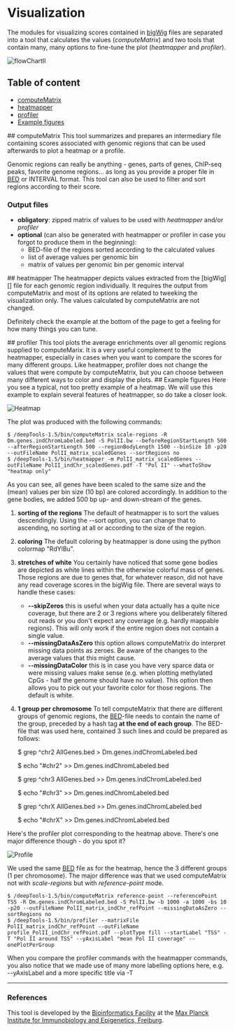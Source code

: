 Visualization
==============

The modules for visualizing scores contained in [bigWig][] files are separated into a tool that calculates the values
(_computeMatrix_) and two tools that contain many, many options to fine-tune the plot (_heatmapper_ and _profiler_).

![flowChartII](https://raw.github.com/fidelram/deepTools/master/examples/flowChart_computeMatrixetc.png "Relationship between computeMatrix, heatmapper and profiler")

## Table of content

  * [computeMatrix](#computeMatrix)
  * [heatmapper](#heatmapper)
  * [profiler](#profiler)
  * [Example figures](#examples)

<a name="computeMatrix"/>
## computeMatrix
This tool summarizes and prepares an intermediary file containing
scores associated with genomic regions that can be used afterwards to
plot a heatmap or a profile. 

Genomic regions can really be anything - genes, parts of genes, ChIP-seq peaks, favorite genome regions...
as long as you provide a proper file in [BED][] or INTERVAL format. This tool can also be used to filter and sort regions
according to their score.

### Output files
  + __obligatory__: zipped matrix of values to be used with _heatmapper_ and/or _profiler_
  + __optional__  (can also be generated with heatmapper or profiler in case you forgot to produce them in the beginning):
    - BED-file of the regions sorted according to the calculated values
    - list of average values per genomic bin
    - matrix of values per genomic bin per genomic interval


<a name="heatmapper"/>
## heatmapper
The heatmapper depicts values extracted from the [bigWig][] file for each genomic region individually.
It requires the output from computeMatrix and most of its options are related to tweeking the visualization only. The values calculated by computeMatrix are not changed.

Definitely check the example at the bottom of the page to get a feeling for how many things you can tune.


<a name="profiler"/>
## profiler
This tool plots the average enrichments over all genomic regions supplied to computeMarix. It is a very useful complement to the heatmapper, especially in cases when you want to compare the scores for many different groups. Like heatmapper, profiler does not change the values that were compute by computeMatrix, but you can choose between many different ways to color and display the plots.


<a name="examples"/>
## Example figures
Here you see a typical, not too pretty example of a heatmap. We will use this example to explain several features of heatmapper, so do take a closer look.

![Heatmap](https://raw.github.com/fidelram/deepTools/master/examples/visual_hm_DmelPolII.png "Heatmap of RNA Polymerase II ChIP-seq")

The plot was produced with the following commands:

    $ /deepTools-1.5/bin/computeMatrix scale-regions -R Dm.genes.indChromLabeled.bed -S PolII.bw --beforeRegionStartLength 500 --afterRegionStartLength 500 --regionBodyLength 1500 --binSize 10 -p20 --outFileName PolII_matrix_scaledGenes --sortRegions no
    $ /deepTools-1.5/bin/heatmapper -m PolII_matrix_scaledGenes --outFileName PolII_indChr_scaledGenes.pdf -T "Pol II" --whatToShow "heatmap only"


As you can see, all genes have been scaled to the same size and the (mean) values per bin size (10 bp) are colored accordingly. In addition to the gene bodies, we added 500 bp up- and down-stream of the genes.

1. __sorting of the regions__ The default of heatmapper is to sort the values descendingly. Using the --sort option, you can change that to ascending, no sorting at all or according to the size of the region.
2. __coloring__ The default coloring by heatmapper is done using the python colormap "RdYlBu".
4. __stretches of white__ You certainly have noticed that some gene bodies are depicted as white lines within the otherwise colorful mass of genes. Those regions are due to genes that, for whatever reason, did not have any read coverage scores in the bigWig file. There are several ways to handle these cases:
    + __--skipZeros__ this is useful when your data actually has a quite nice coverage, but there are 2 or 3 regions where you deliberately filtered out reads or you don't expect any coverage (e.g. hardly mappable regions). This will only work if the entire region does not contain a single value. 
    + __--missingDataAsZero__ this option allows computeMatrix do interpret missing data points as zeroes. Be aware of the changes to the average values that this might cause.
    + __--missingDataColor__ this is in case you have very sparce data or were missing values make sense (e.g. when plotting methylated CpGs - half the genome should have no value). This option then allows you to pick out your favorite color for those regions. The default is white.
3. __1 group per chromosome__ To tell computeMatrix that there are different groups of genomic regions, the [BED][]-file needs to contain the name of the group, preceded by a hash tag __at the end of each group__. The BED-file that was used here, contained 3 such lines and could be prepared as follows:
    
     $ grep ^chr2 AllGenes.bed > Dm.genes.indChromLabeled.bed

     $ echo "#chr2" >> Dm.genes.indChromLabeled.bed
     
     $ grep ^chr3 AllGenes.bed >> Dm.genes.indChromLabeled.bed
     
     $ echo "#chr3" >> Dm.genes.indChromLabeled.bed
     
     $ grep ^chrX AllGenes.bed >> Dm.genes.indChromLabeled.bed
     
     $ echo "#chrX" >> Dm.genes.indChromLabeled.bed


Here's the profiler plot corresponding to the heatmap above. There's one major difference though - do you spot it?

![Profile](https://raw.github.com/fidelram/deepTools/master/examples/visual_profiler_DmelPolII.png "Meta-gene profile of Rna Polymerase II")

We used the same [BED][] file as for the heatmap, hence the 3 different groups (1 per chromosome). The major difference was that we used computeMatrix not with _scale-regions_ but with _reference-point_ mode.

    $ /deepTools-1.5/bin/computeMatrix reference-point --referencePoint TSS -R Dm.genes.indChromLabeled.bed -S PolII.bw -b 1000 -a 1000 -bs 10 -p20 --outFileName PolII_matrix_indChr_refPoint --missingDataAsZero --sortRegions no
    $ /deepTools-1.5/bin/profiler --matrixFile PolII_matrix_indChr_refPoint --outFileName profile_PolII_indChr_refPoint.pdf --plotType fill --startLabel "TSS" -T "Pol II around TSS" --yAxisLabel "mean Pol II coverage" --onePlotPerGroup
 
When you compare the profiler commands with the heatmapper commands, you also notice that we made use of many more labelling options here, e.g. --yAxisLabel and a more specific title via -T



-----------------------------------------------------------------------------------
[BAM]: https://docs.google.com/document/d/1Iv9QnuRYWCtV_UCi4xoXxEfmSZYQNyYJPNsFHnvv9C0/edit?usp=sharing "binary version of a SAM file; contains all information about aligned reads"
[BED]: https://docs.google.com/document/d/1Iv9QnuRYWCtV_UCi4xoXxEfmSZYQNyYJPNsFHnvv9C0/edit?usp=sharing "simple text file of genomic regions (chr, start, end)"
[SAM]: https://docs.google.com/document/d/1Iv9QnuRYWCtV_UCi4xoXxEfmSZYQNyYJPNsFHnvv9C0/edit?usp=sharing "text file containing all information about aligned reads"
[bigWig]: https://docs.google.com/document/d/1Iv9QnuRYWCtV_UCi4xoXxEfmSZYQNyYJPNsFHnvv9C0/edit?usp=sharing "binary version of a bedGraph file; contains genomic intervals and corresponding scores, e.g. average read numbers per 50 bp"
[bedGraph]: https://docs.google.com/document/d/1Iv9QnuRYWCtV_UCi4xoXxEfmSZYQNyYJPNsFHnvv9C0/edit?usp=sharing "text file that contains genomic intervals and corresponding scores, e.g. average read numbers per 50 bp"
[FASTQ]: https://docs.google.com/document/d/1Iv9QnuRYWCtV_UCi4xoXxEfmSZYQNyYJPNsFHnvv9C0/edit?usp=sharing "text file of raw reads (almost straight out of the sequencer)"
### References
[Benjamini and Speed]: http://nar.oxfordjournals.org/content/40/10/e72 "Nucleic Acids Research (2012)"
[Diaz et al.]: http://www.degruyter.com/view/j/sagmb.2012.11.issue-3/1544-6115.1750/1544-6115.1750.xml "Stat. Appl. Gen. Mol. Biol. (2012)"


This tool is developed by the [Bioinformatics Facility](http://www1.ie-freiburg.mpg.de/bioinformaticsfac) at the [Max Planck Institute for Immunobiology and Epigenetics, Freiburg](http://www1.ie-freiburg.mpg.de/).
